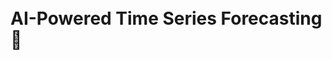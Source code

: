# AI-Powered Time Series Forecasting 🚦

<!DOCTYPE html>
<html lang="en">
<head>
    <meta charset="UTF-8">
    <meta name="viewport" content="width=device-width, initial-scale=1.0">
    <title>Spaced GIFs</title>
    <style>
        body {
            margin: 0;
            padding: 20px;
            background: transparent;
        }
        
        .gif-container {
            display: flex;
            justify-content: center;
            align-items: center;
            gap: 40px;
            flex-wrap: wrap;
        }
        
        .gif-container img {
            background: transparent;
            border: none;
        }
    </style>
</head>
<body>
    <div class="gif-container">
        <img src="https://media1.tenor.com/m/W9wGjO4W-wwAAAAC/bullish-bull.gif" alt="Time Series Graph" width="200"/>
        <img src="https://media2.giphy.com/media/v1.Y2lkPTc5MGI3NjExM3ZqNzRsM3YzdnY3amxuZXdrdXZzZGYyNHQwNHdqajh6NDdwNDdneCZlcD12MV9pbnRlcm5hbF9naWZfYnlfaWQmY3Q9Zw/qqwBvSUoVrHDG/giphy.gif" alt="Grey wolf" width="300"/>
    </div>
</body>
</html>

> **A Temporal Attention-Based SARIMA–BiLSTM Residual Learning Model Tuned by Grey Wolf Optimizer for Parallel Urban Traffic Forecasting**

## 📋 Table of Contents
- [Overview](#-overview)
- [Problem Statement](#-problem-statement)
- [How It Works](#-how-it-works)
- [Key Features](#-key-features)
- [Technology Stack](#️-technology-stack)
- [Performance](#-performance)
- [Research Impact](#-research-impact)

## 🎯 Overview

This project presents a novel hybrid residual learning framework that revolutionizes urban traffic forecasting by combining **SARIMA** with **BiLSTM networks** enhanced by **temporal attention mechanisms**. Optimized through **Grey Wolf Optimization (GWO)** and accelerated with parallel processing, the system achieves exceptional accuracy and scalability for real-time traffic prediction applications.

## 🚨 Problem Statement

### Current Challenges
- **🌊 High temporal variability** in urban traffic patterns
- **🗺️ Spatial complexity** across transportation networks
- **🔀 Nonlinear dependencies** that traditional models struggle to capture
- **⏱️ Real-time processing** requirements for large-scale traffic data
- **🎯 Hyperparameter tuning** complexity in hybrid models

### What Our Solution Provides
- Captures both linear seasonal patterns and nonlinear dynamics
- Provides real-time forecasting with 99.31% accuracy
- Scales efficiently through parallel processing architecture
- Automates optimization through bio-inspired algorithms
- Delivers 10.11× processing speedup over conventional approaches

## 🔄 How It Works

### Step 1: Seasonal Pattern Recognition 📈
- **SARIMA Component**: Captures underlying seasonal and linear patterns in traffic flow
- **Time Series Decomposition**: Identifies trend, seasonality, and cyclical components
- **Linear Modeling**: Handles predictable traffic patterns and baseline forecasting

### Step 2: Residual Learning 🧠
- **BiLSTM Network**: Processes residuals representing unmodeled nonlinear dynamics
- **Bidirectional Processing**: Captures both past and future temporal dependencies
- **Nonlinear Pattern Recognition**: Learns complex traffic behaviors and anomalies

### Step 3: Temporal Attention Enhancement 🎯
- **Residual Temporal Attention (RTA)**: Selects most important residual hidden states
- **Attention Mechanism**: Focuses on critical temporal features for final forecast
- **Enhanced Prediction**: Improves accuracy by weighting relevant time steps

### Step 4: Grey Wolf Optimization 🐺
- **Bio-inspired Algorithm**: Mimics hunting behavior of grey wolf packs
- **Automated Hyperparameter Tuning**: Optimizes both SARIMA and BiLSTM parameters
- **Multi-objective Optimization**: Balances accuracy and computational efficiency
- **Adaptive Search**: Finds optimal configuration without manual intervention

### Step 5: Parallel Processing & Deployment ⚡
- **Parallel Architecture**: Processes multiple traffic streams simultaneously
- **Scalable Design**: Handles large-scale urban traffic networks
- **Real-time Inference**: Delivers predictions with minimal latency

## ✨ Key Features

🎯 **Exceptional Accuracy**: Achieves **99.31% forecasting accuracy** on real-world datasets  
🐺 **Bio-inspired Optimization**: Uses Grey Wolf Optimizer for automated hyperparameter tuning  
🧠 **Hybrid Architecture**: Combines SARIMA linear modeling with BiLSTM nonlinear learning  
⚡ **10.11× Speedup**: Parallel processing delivers significant performance improvement  
🎭 **Attention Mechanism**: Temporal attention enhances prediction quality  
🌐 **Real-World Tested**: Validated on actual urban traffic datasets  
🚀 **Scalable Solution**: Built for large-scale transportation networks  
📊 **Residual Learning**: Captures complex nonlinear traffic dynamics

## 🛠️ Technology Stack

### Core Architecture
- **📈 SARIMA**: Seasonal Autoregressive Integrated Moving Average for linear patterns
- **🧠 BiLSTM**: Bidirectional Long Short-Term Memory for nonlinear dynamics
- **🎯 RTA**: Residual Temporal Attention Mechanism for feature selection
- **🐺 GWO**: Grey Wolf Optimizer for hyperparameter optimization

### Advanced Features
- **🔄 Residual Learning**: Separates linear and nonlinear components
- **⚡ Parallel Processing**: Multi-threaded execution for scalability
- **🎭 Attention Weights**: Temporal importance scoring
- **📊 Hybrid Framework**: Seamless integration of statistical and deep learning models

### Performance Optimization
- **🚀 Parallel Execution**: Concurrent processing of traffic streams
- **⚙️ Automated Tuning**: Eliminates manual hyperparameter selection
- **💾 Efficient Memory**: Optimized for large-scale data processing
- **⏱️ Real-time Inference**: Low-latency prediction pipeline

## 🎯 Performance

The AI-powered traffic forecasting system demonstrates outstanding performance across multiple metrics:

- ✅ **99.31% Accuracy** on real-world traffic datasets
- ✅ **10.11× Processing Speedup** through parallel architecture
- ✅ **Outperforms baseline models** including traditional and hybrid approaches
- ✅ **Real-time capability** for urban traffic networks
- ✅ **Scalable deployment** across large transportation systems

### Performance Highlights
- **🏆 State-of-the-art accuracy** in traffic forecasting
- **⚡ Significant speedup** over conventional single-threaded models
- **🎯 Production-ready** for real-time applications
- **📊 Robust performance** across different traffic patterns and conditions
- **🔧 Automated optimization** reduces development complexity

## 🔬 Research Impact

This project contributes to multiple research domains:
- **🚦 Transportation Engineering**: Advanced traffic prediction methodologies
- **🤖 Machine Learning**: Novel hybrid residual learning frameworks
- **🐺 Bio-inspired Computing**: Application of GWO in time series optimization
- **⚡ Parallel Computing**: Scalable architectures for real-time forecasting
- **🏙️ Smart Cities**: Intelligent transportation system solutions

### Key Innovations
- **🔄 Hybrid Residual Framework**: Combines statistical and deep learning strengths
- **🎭 Temporal Attention**: Enhanced focus on critical time dependencies
- **🐺 Automated Optimization**: Bio-inspired hyperparameter tuning
- **⚡ Parallel Scalability**: Efficient processing for large-scale deployment

---

**⚠️ Note**: This system is designed for research and commercial applications in traffic forecasting. Performance may vary based on traffic patterns, data quality, and deployment environment.

*For detailed methodology, experimental setup, and comprehensive results, please refer to the complete research documentation.*
